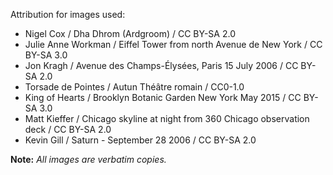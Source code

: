 Attribution for images used:
* Nigel Cox / Dha Dhrom (Ardgroom) / CC BY-SA 2.0
* Julie Anne Workman / Eiffel Tower from north Avenue de New York / CC BY-SA 3.0
* Jon Kragh / Avenue des Champs-Élysées, Paris 15 July 2006 / CC BY-SA 2.0
* Torsade de Pointes / Autun Théâtre romain / CC0-1.0
* King of Hearts / Brooklyn Botanic Garden New York May 2015 / CC BY-SA 3.0
* Matt Kieffer / Chicago skyline at night from 360 Chicago observation deck / CC BY-SA 2.0
* Kevin Gill / Saturn - September 28 2006 / CC BY-SA 2.0

**Note:** _All images are verbatim copies._